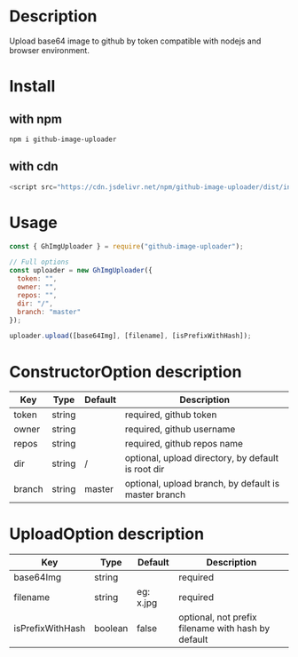 # Description

Upload base64 image to github by token compatible with nodejs and browser environment.

# Install

## with npm

```
npm i github-image-uploader
```

## with cdn

```js
<script src="https://cdn.jsdelivr.net/npm/github-image-uploader/dist/index.min.js"></script>
```

# Usage

```js
const { GhImgUploader } = require("github-image-uploader");

// Full options
const uploader = new GhImgUploader({
  token: "",
  owner: "",
  repos: "",
  dir: "/",
  branch: "master"
});

uploader.upload([base64Img], [filename], [isPrefixWithHash]);
```

# ConstructorOption description

| Key    | Type   | Default | Description                                          |
| ------ | ------ | ------- | ---------------------------------------------------- |
| token  | string |         | required, github token                               |
| owner  | string |         | required, github username                            |
| repos  | string |         | required, github repos name                          |
| dir    | string | /       | optional, upload directory, by default is root dir   |
| branch | string | master  | optional, upload branch, by default is master branch |

# UploadOption description

| Key              | Type    | Default   | Description                                        |
| ---------------- | ------- | --------- | -------------------------------------------------- |
| base64Img        | string  |           | required                                           |
| filename         | string  | eg: x.jpg | required                                           |
| isPrefixWithHash | boolean | false     | optional, not prefix filename with hash by default |
